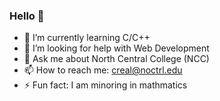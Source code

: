 ### Hello 👋

- 🌱 I’m currently learning C/C++
- 🤔 I’m looking for help with Web Development
- 💬 Ask me about North Central College (NCC)
- 📫 How to reach me: creal@noctrl.edu
- ⚡ Fun fact: I am minoring in mathmatics
